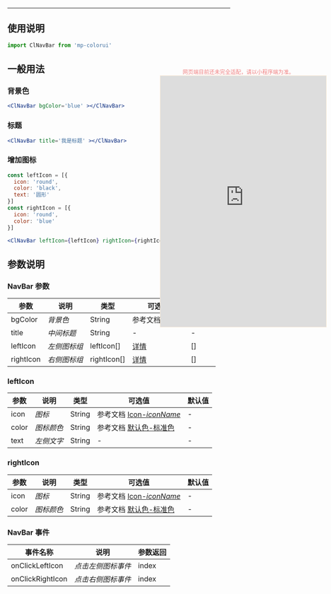 ****

## 使用说明

```jsx
import ClNavBar from 'mp-colorui'
```



## 一般用法

### 背景色

```jsx
<ClNavBar bgColor='blue' ></ClNavBar>
```

### 标题

```jsx
<ClNavBar title='我是标题' ></ClNavBar>
```

### 增加图标

```jsx
const leftIcon = [{
  icon: 'round',
  color: 'black',
  text: '圆形'
}]
const rightIcon = [{
  icon: 'round',
  color: 'blue'
}]

<ClNavBar leftIcon={leftIcon} rightIcon={rightIcon} ></ClNavBar>
```



## 参数说明

### NavBar 参数

| 参数      | 说明         | 类型        | 可选值                                | 默认值    |
| --------- | ------------ | ----------- | ------------------------------------- | --------- |
| bgColor   | *背景色*     | String      | 参考文档 [默认色](/home/color)        | *`white`* |
| title     | *中间标题*   | String      | -                                     | -         |
| leftIcon  | *左侧图标组* | leftIcon[]  | [详情](/navigate/navBar?id=lefticon)  | []        |
| rightIcon | *右侧图标组* | rightIcon[] | [详情](/navigate/navBar?id=rightIcon) | []        |

### leftIcon

| 参数  | 说明       | 类型   | 可选值                                             | 默认值 |
| ----- | ---------- | ------ | -------------------------------------------------- | ------ |
| icon  | *图标*     | String | 参考文档 [Icon-*iconName*](/base/icon?id=iconname) | -      |
| color | *图标颜色* | String | 参考文档 [默认色-标准色](/home/color?id=标准色)    | -      |
| text  | *左侧文字* | String | -                                                  | -      |



### rightIcon

| 参数  | 说明       | 类型   | 可选值                                             | 默认值 |
| ----- | ---------- | ------ | -------------------------------------------------- | ------ |
| icon  | *图标*     | String | 参考文档 [Icon-*iconName*](/base/icon?id=iconname) | -      |
| color | *图标颜色* | String | 参考文档 [默认色-标准色](/home/color?id=标准色)    | -      |



### NavBar 事件

| 事件名称         | 说明               | 参数返回 |
| ---------------- | ------------------ | -------- |
| onClickLeftIcon  | *点击左侧图标事件* | index    |
| onClickRightIcon | *点击右侧图标事件* | index    |


<div style="position: fixed; right:10px; top: 5%">
<div style="width: 355px; display: flex; flex-wrap: wrap; justify-content: center; align-items: center; font-size: 12px; color: lightcoral">网页端目前还未完全适配，请以小程序端为准。</div>
<iframe style="border: 1px solid antiquewhite" src="https://yinliangdream.github.io/mp-colorui-h5-demo/#/pages/components/navBar/index" height="568" width="375"></iframe>
</div>
